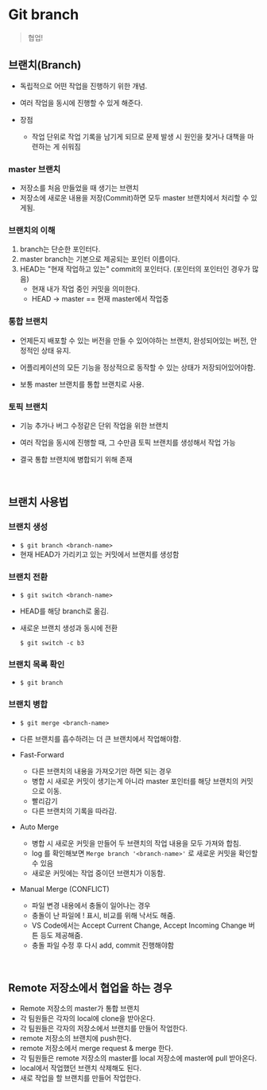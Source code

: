 

# Git branch

> 협업!

## 브랜치(Branch)

- 독립적으로 어떤 작업을 진행하기 위한 개념.
- 여러 작업을 동시에 진행할 수 있게 해준다.

- 장점
  - 작업 단위로 작업 기록을 남기게 되므로 문제 발생 시 원인을 찾거나 대책을 마련하는 게 쉬워짐

### master 브랜치

- 저장소를 처음 만들었을 때 생기는 브랜치
- 저장소에 새로운 내용을 저장(Commit)하면 모두 master 브랜치에서 처리할 수 있게됨.



### 브랜치의 이해

1. branch는 단순한 포인터다.
2. master branch는 기본으로 제공되는 포인터 이름이다.
3. HEAD는 "현재 작업하고 있는" commit의 포인터다. (포인터의 포인터인 경우가 많음)
   - 현재 내가 작업 중인 커밋을 의미한다.
   - HEAD -> master == 현재 master에서 작업중



### 통합 브랜치

- 언제든지 배포할 수 있는 버전을 만들 수 있어야하는 브랜치, 완성되어있는 버전, 안정적인 상태 유지.
- 어플리케이션의 모든 기능을 정상적으로 동작할 수 있는 상태가 저장되어있어야함.

- 보통 master 브랜치를 통합 브랜치로 사용.

### 토픽 브랜치

- 기능 추가나 버그 수정같은 단위 작업을 위한 브랜치
- 여러 작업을 동시에 진행할 때, 그 수만큼 토픽 브랜치를 생성해서 작업 가능

- 결국 통합 브랜치에 병합되기 위해 존재

<br>

## 브랜치 사용법

### 브랜치 생성

- `$ git branch <branch-name>`
- 현재 HEAD가 가리키고 있는 커밋에서 브랜치를 생성함

### 브랜치 전환

- `$ git switch <branch-name>`

- HEAD를 해당 branch로 옮김.

- 새로운 브랜치 생성과 동시에 전환

  `$ git switch -c b3`

### 브랜치 목록 확인

- `$ git branch`

### 브랜치 병합

- `$ git merge <branch-name>`

- 다른 브랜치를 흡수하려는 더 큰 브랜치에서 작업해야함.

- Fast-Forward
  - 다른 브랜치의 내용을 가져오기만 하면 되는 경우
  - 병합 시 새로운 커밋이 생기는게 아니라 master 포인터를 해당 브랜치의 커밋으로 이동.
  - 빨리감기
  - 다른 브랜치의 기록을 따라감.
- Auto Merge
  - 병합 시 새로운 커밋을 만들어 두 브랜치의 작업 내용을 모두 가져와 합침.
  - log 를 확인해보면 `Merge branch '<branch-name>'` 로 새로운 커밋을 확인할 수 있음
  - 새로운 커밋에는 작업 중이던 브랜치가 이동함.
- Manual Merge (CONFLICT)
  - 파일 변경 내용에서 충돌이 일어나는 경우
  - 충돌이 난 파일에 ! 표시, 비교를 위해 낙서도 해줌.
  - VS Code에서는 Accept Current Change, Accept Incoming Change 버튼 등도 제공해줌.
  - 충돌 파일 수정 후 다시 add, commit 진행해야함

<br>

## Remote 저장소에서 협업을 하는 경우

- Remote 저장소의 master가 통합 브랜치
- 각 팀원들은 각자의 local에 clone을 받아온다.
- 각 팀원들은 각자의 저장소에서 브랜치를 만들어 작업한다.
- remote 저장소의 브랜치에 push한다.
- remote 저장소에서 merge request & merge 한다.
- 각 팀원들은 remote 저장소의 master를 local 저장소에 master에 pull 받아온다.
- local에서 작업했던 브랜치 삭제해도 된다.
- 새로 작업을 할 브랜치를 만들어 작업한다.